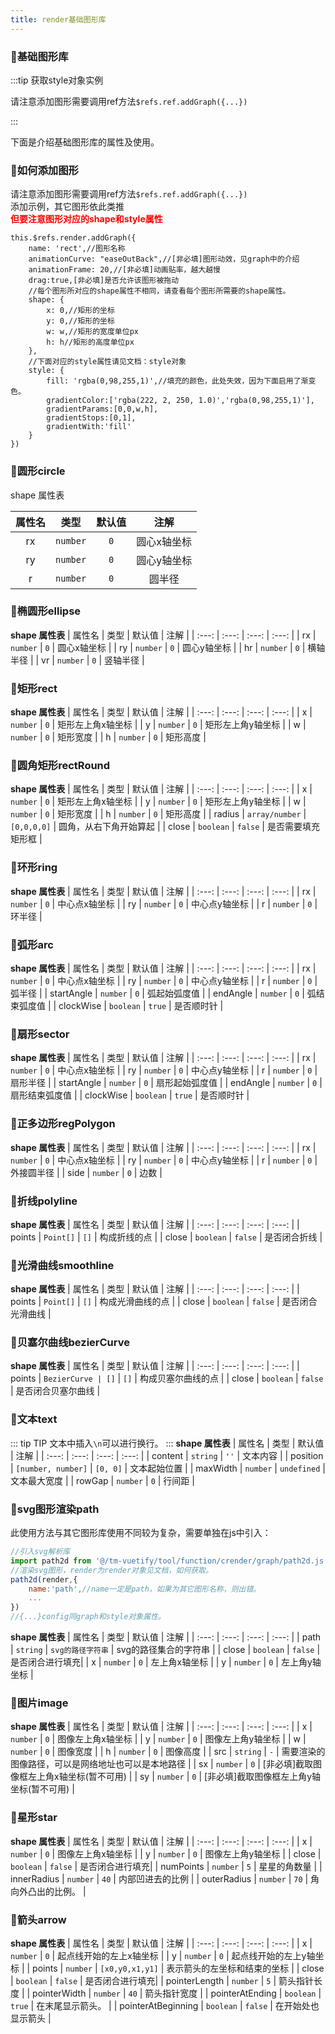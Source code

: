 ```yaml
---
title: render基础图形库
---
```




### :ram:基础图形库

:::tip 获取style对象实例

请注意添加图形需要调用ref方法```$refs.ref.addGraph({...})```

:::

下面是介绍基础图形库的属性及使用。



### :ram:如何添加图形

请注意添加图形需要调用ref方法```$refs.ref.addGraph({...})```<br>
添加示例，其它图形依此类推<br>
<span style="color:red;font-weight:bold">但要注意图形对应的shape和style属性</span>

```
this.$refs.render.addGraph({
	name: 'rect',//图形名称
	animationCurve: "easeOutBack",//[非必填]图形动效，见graph中的介绍
	animationFrame: 20,//[非必填]动画贴率，越大越慢
	drag:true,[非必填]是否允许该图形被拖动
	//每个图形所对应的shape属性不相同，请查看每个图形所需要的shape属性。
	shape: { 
		x: 0,//矩形的坐标
		y: 0,//矩形的坐标
		w: w,//矩形的宽度单位px
		h: h//矩形的高度单位px
	},
	//下面对应的style属性请见文档：style对象
	style: {
		fill: 'rgba(0,98,255,1)',//填充的颜色，此处失效，因为下面启用了渐变色。
		gradientColor:['rgba(222, 2, 250, 1.0)','rgba(0,98,255,1)'],
		gradientParams:[0,0,w,h],
		gradientStops:[0,1],
		gradientWith:'fill'
	}
})

```





### :ram:圆形circle
shape 属性表

| 属性名 | 类型 | 默认值 | 注解 |
| :---: | :---: | :---: | :---: |
| rx | `number` | `0` | 圆心x轴坐标 |
| ry | `number` | `0` | 圆心y轴坐标 |
| r | `number` | `0` | 圆半径 | 

### :ram:椭圆形ellipse
**shape 属性表**
| 属性名 | 类型 | 默认值 | 注解 |
| :---: | :---: | :---: | :---: |
| rx | `number` | `0` | 圆心x轴坐标 |
| ry | `number` | `0` | 圆心y轴坐标 |
| hr | `number` | `0` | 横轴半径 |
| vr | `number` | `0` | 竖轴半径 |

### :ram:矩形rect
**shape 属性表**
| 属性名 | 类型 | 默认值 | 注解 |
| :---: | :---: | :---: | :---: |
| x | `number` | `0` | 矩形左上角x轴坐标 |
| y | `number` | `0` | 矩形左上角y轴坐标 |
| w | `number` | `0` | 矩形宽度 |
| h | `number` | `0` | 矩形高度 |

### :ram:圆角矩形rectRound
**shape 属性表**
| 属性名 | 类型 | 默认值 | 注解 |
| :---: | :---: | :---: | :---: |
| x | `number` | `0` | 矩形左上角x轴坐标 |
| y | `number` | `0` | 矩形左上角y轴坐标 |
| w | `number` | `0` | 矩形宽度 |
| h | `number` | `0` | 矩形高度 |
| radius | `array/number` | `[0,0,0,0]` | 圆角，从右下角开始算起 |
| close | `boolean` | `false` | 是否需要填充矩形框 |

### :ram:环形ring
**shape 属性表**
| 属性名 | 类型 | 默认值 | 注解 |
| :---: | :---: | :---: | :---: |
| rx | `number` | `0` | 中心点x轴坐标 |
| ry | `number` | `0` | 中心点y轴坐标 |
| r | `number` | `0` | 环半径 |

### :ram:弧形arc
**shape 属性表**
| 属性名 | 类型 | 默认值 | 注解 |
| :---: | :---: | :---: | :---: |
| rx | `number` | `0` | 中心点x轴坐标 |
| ry | `number` | `0` | 中心点y轴坐标 |
| r | `number` | `0` | 弧半径 |
| startAngle | `number` | `0` | 弧起始弧度值 |
| endAngle | `number` | `0` | 弧结束弧度值 |
| clockWise | `boolean` | `true` | 是否顺时针 |

### :ram:扇形sector
**shape 属性表**
| 属性名 | 类型 | 默认值 | 注解 |
| :---: | :---: | :---: | :---: |
| rx | `number` | `0` | 中心点x轴坐标 |
| ry | `number` | `0` | 中心点y轴坐标 |
| r | `number` | `0` | 扇形半径 |
| startAngle | `number` | `0` | 扇形起始弧度值 |
| endAngle | `number` | `0` | 扇形结束弧度值 |
| clockWise | `boolean` | `true` | 是否顺时针 |

### :ram:正多边形regPolygon
**shape 属性表**
| 属性名 | 类型 | 默认值 | 注解 |
| :---: | :---: | :---: | :---: |
| rx | `number` | `0` | 中心点x轴坐标 |
| ry | `number` | `0` | 中心点y轴坐标 |
| r | `number` | `0` | 外接圆半径 |
| side | `number` | `0` | 边数 |

### :ram:折线polyline
**shape 属性表**
| 属性名 | 类型 | 默认值 | 注解 |
| :---: | :---: | :---: | :---: |
| points | `Point[]` | `[]` | 构成折线的点 |
| close | `boolean` | `false` | 是否闭合折线 |

### :ram:光滑曲线smoothline
**shape 属性表**
| 属性名 | 类型 | 默认值 | 注解 |
| :---: | :---: | :---: | :---: |
| points | `Point[]` | `[]` | 构成光滑曲线的点 |
| close | `boolean` | `false` | 是否闭合光滑曲线 |

### :ram:贝塞尔曲线bezierCurve
**shape 属性表**
| 属性名 | 类型 | 默认值 | 注解 |
| :---: | :---: | :---: | :---: |
| points | `BezierCurve | []` | `[]` | 构成贝塞尔曲线的点 |
| close | `boolean` | `false` | 是否闭合贝塞尔曲线 |

### :ram:文本text
::: tip TIP
文本中插入`\n`可以进行换行。
:::
**shape 属性表**
| 属性名 | 类型 | 默认值 | 注解 |
| :---: | :---: | :---: | :---: |
| content | `string` | `''` | 文本内容 |
| position | `[number, number]`  | `[0, 0]` | 文本起始位置 |
| maxWidth | `number` | `undefined` | 文本最大宽度 |
| rowGap | `number` | `0` | 行间距 |

### :ram:svg图形渲染path
此使用方法与其它图形库使用不同较为复杂，需要单独在js中引入：<br>
```js
//引入svg解析库
import path2d from '@/tm-vuetify/tool/function/crender/graph/path2d.js';
//渲染svg图形，render为render对象见文档，如何获取。
path2d(render,{
	name:'path',//name一定是path，如果为其它图形名称，则出错。
	...
})
//{...}config同graph和style对象属性。

```
**shape 属性表**
| 属性名 | 类型 | 默认值 | 注解 |
| :---: | :---: | :---: | :---: |
| path | `string` | `svg的路径字符串` | svg的路径集合的字符串 |
| close | `boolean` | `false` | 是否闭合进行填充|
| x | `number` | `0` | 左上角x轴坐标 |
| y | `number` | `0` | 左上角y轴坐标 |

### :ram:图片image
**shape 属性表**
| 属性名 | 类型 | 默认值 | 注解 |
| :---: | :---: | :---: | :---: |
| x | `number` | `0` | 图像左上角x轴坐标 |
| y | `number` | `0` | 图像左上角y轴坐标 |
| w | `number` | `0` | 图像宽度 |
| h | `number` | `0` | 图像高度 |
| src | `string` | `-` | 需要渲染的图像路径，可以是网络地址也可以是本地路径 |
| sx | `number` | `0` | [非必填]截取图像框左上角x轴坐标(暂不可用) |
| sy | `number` | `0` | [非必填]截取图像框左上角y轴坐标(暂不可用) |

### :ram:星形star
**shape 属性表**
| 属性名 | 类型 | 默认值 | 注解 |
| :---: | :---: | :---: | :---: |
| x | `number` | `0` | 图像左上角x轴坐标 |
| y | `number` | `0` | 图像左上角y轴坐标 |
| close | `boolean` | `false` | 是否闭合进行填充|
| numPoints | `number` | `5` | 星星的角数量 |
| innerRadius | `number` | `40` | 内部凹进去的比例 |
| outerRadius | `number` | `70` | 角向外凸出的比例。 |

### :ram:箭头arrow
**shape 属性表**
| 属性名 | 类型 | 默认值 | 注解 |
| :---: | :---: | :---: | :---: |
| x | `number` | `0` | 起点线开始的左上x轴坐标 |
| y | `number` | `0` | 起点线开始的左上y轴坐标 |
| points | `number` | `[x0,y0,x1,y1]` | 表示箭头的左坐标和结束的坐标 |
| close | `boolean` | `false` | 是否闭合进行填充|
| pointerLength | `number` | `5` | 箭头指针长度 |
| pointerWidth | `number` | `40` | 箭头指针宽度 |
| pointerAtEnding | `boolean` | `true` | 在末尾显示箭头。 |
| pointerAtBeginning | `boolean` | `false` | 在开始处也显示箭头 |







<testtime> </testtime>
